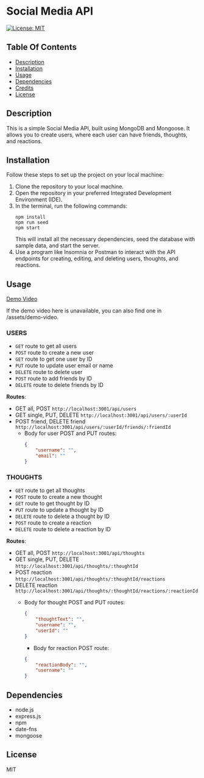 # Social Media API
[![License: MIT](https://img.shields.io/badge/License-MIT-yellow.svg)](https://opensource.org/licenses/MIT)

## Table Of Contents
- [Description](#description)
- [Installation](#installation)
- [Usage](#usage)
- [Dependencies](#dependencies)
- [Credits](#credits)
- [License](#license)

## Description
This is a simple Social Media API, built using MongoDB and Mongoose. It allows you to create users, where each user can have friends, thoughts, and reactions. 

## Installation
Follow these steps to set up the project on your local machine:

1. Clone the repository to your local machine.
2. Open the repository in your preferred Integrated Development Environment (IDE).
3. In the terminal, run the following commands:
    ```
    npm install
    npm run seed
    npm start
    ```
   This will install all the necessary dependencies, seed the database with sample data, and start the server.
4. Use a program like Insomnia or Postman to interact with the API endpoints for creating, editing, and deleting users, thoughts, and reactions.

## Usage
[Demo Video](https://watch.screencastify.com/v/UpfiXEihjj1ELPXGTyQe)

If the demo video here is unavailable, you can also find one in /assets/demo-video.

### USERS
- `GET` route to get all users
- `POST` route to create a new user
- `GET` route to get one user by ID
- `PUT` route to update user email or name
- `DELETE` route to delete user
- `POST` route to add friends by ID
- `DELETE` route to delete friends by ID

__Routes__:
- GET all, POST `http://localhost:3001/api/users`
- GET single, PUT, DELETE `http://localhost:3001/api/users/:userId`
- POST friend, DELETE friend `http://localhost:3001/api/users/:userId/friends/:friendId`
  - Body for user POST and PUT routes:
    ```json
    {
        "username": "",
        "email": ""
    }
    ```

### THOUGHTS
- `GET` route to get all thoughts
- `POST` route to create a new thought
- `GET` route to get thought by ID
- `PUT` route to update a thought by ID
- `DELETE` route to delete a thought by ID
- `POST` route to create a reaction
- `DELETE` route to delete a reaction by ID

__Routes__:
- GET all, POST `http://localhost:3001/api/thoughts`
- GET single, PUT, DELETE `http://localhost:3001/api/thoughts/:thoughtId`
- POST reaction `http://localhost:3001/api/thoughts/:thoughtId/reactions`
- DELETE reaction `http://localhost:3001/api/thoughts/:thoughtId/reactions/:reactionId`
  - Body for thought POST and PUT routes:
    ```json
    {
        "thoughtText": "",
        "username": "",
        "userId": ""
    }
    ```

      - Body for reaction POST route:
    ```json
    {
        "reactionBody": "",
        "username": ""
    }
    ```

## Dependencies
- node.js
- express.js
- npm
- date-fns
- mongoose

## License
MIT